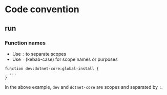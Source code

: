 # Code convention

## run

### Function names

- Use `:` to separate scopes
- Use `-` (kebab-case) for scope names or purposes

```shellscript
function dev:dotnet-core:global-install {
  ...
}
```

In the above example, `dev` and `dotnet-core` are scopes and separated by `:`.
